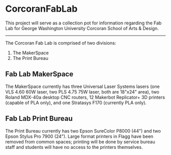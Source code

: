 # CorcoranFabLab

This project will serve as a collection pot for information regarding the Fab Lab for George Washington University Corcoran School of Arts & Design.
***
The Corcoran Fab Lab is comprised of two divisions:
1. The MakerSpace
2. The Print Bureau

## Fab Lab MakerSpace
The MakerSpace currently has three Universal Laser Systems lasers (one VLS 4.60 60W laser, two PLS 4.75 75W laser, both are 18"x24" area), two Roland MDX-40a desktop CNC routers, 12 Makerbot Replicator+ 3D printers (capable of PLA only), and one Stratasys F170 (currently PLA only).

## Fab Lab Print Bureau
The Print Bureau currently has two Epson SureColor P8000 (44") and two Epson Stylus Pro 7900 (24"). Large format printers in Flagg have been removed from common spaces; printing will be done by service bureau staff and students will have no access to the printers themselves.
